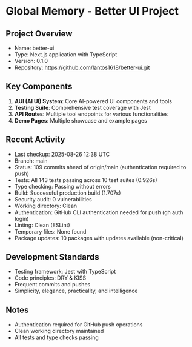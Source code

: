 # Global Memory - Better UI Project

## Project Overview
- Name: better-ui
- Type: Next.js application with TypeScript
- Version: 0.1.0
- Repository: https://github.com/lantos1618/better-ui.git

## Key Components
1. **AUI (AI UI) System**: Core AI-powered UI components and tools
2. **Testing Suite**: Comprehensive test coverage with Jest
3. **API Routes**: Multiple tool endpoints for various functionalities
4. **Demo Pages**: Multiple showcase and example pages

## Recent Activity
- Last checkup: 2025-08-26 12:38 UTC
- Branch: main  
- Status: 109 commits ahead of origin/main (authentication required to push)
- Tests: All 143 tests passing across 10 test suites (0.926s)
- Type checking: Passing without errors
- Build: Successful production build (1.707s)
- Security audit: 0 vulnerabilities
- Working directory: Clean
- Authentication: GitHub CLI authentication needed for push (gh auth login)
- Linting: Clean (ESLint)
- Temporary files: None found
- Package updates: 10 packages with updates available (non-critical)

## Development Standards
- Testing framework: Jest with TypeScript
- Code principles: DRY & KISS
- Frequent commits and pushes
- Simplicity, elegance, practicality, and intelligence

## Notes
- Authentication required for GitHub push operations
- Clean working directory maintained
- All tests and type checks passing
